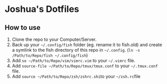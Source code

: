 # Joshua's Dotfiles

## How to use
1. Clone the repo to your Computer/Server.
2. Back up your `~/.config/fish` folder (eg. rename it to fish.old) and create a symlink to the fish directory of this repo in `~/.config`. (`ln -s /Path/to/Repo/fish ~/.config/fish`)
3. Add `so ~/Path/to/Repo/vim/vimrc.vim` to your `~/.vimrc` file.
4. Add `source-file ~/Path/to/Repo/tmux/tmux.conf` to your `~/.tmux.conf` file.
5. Add `source ~/Path/to/Repo/zsh/zshrc.shi`to your `~/zsh.rc`file
